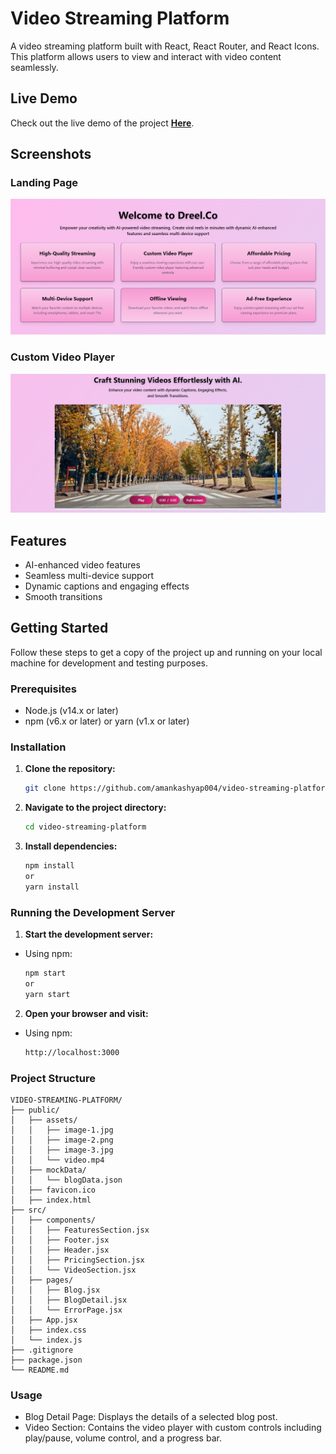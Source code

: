 # Video Streaming Platform

A video streaming platform built with React, React Router, and React Icons. This platform allows users to view and interact with video content seamlessly.

## Live Demo

Check out the live demo of the project [**Here**](https://video-streaming-platform-six.vercel.app/).

## Screenshots

### Landing Page

![Landing Page](./public/assets/image-4.png)

### Custom Video Player

![Custom Video Player](./public/assets/image-5.png)

## Features

- AI-enhanced video features
- Seamless multi-device support
- Dynamic captions and engaging effects
- Smooth transitions

## Getting Started

Follow these steps to get a copy of the project up and running on your local machine for development and testing purposes.

### Prerequisites

- Node.js (v14.x or later)
- npm (v6.x or later) or yarn (v1.x or later)

### Installation

1. **Clone the repository:**

   ```bash
   git clone https://github.com/amankashyap004/video-streaming-platform
   ```

2. **Navigate to the project directory:**

   ```bash
   cd video-streaming-platform
   ```

3. **Install dependencies:**

   ```bash
   npm install
   or
   yarn install
   ```

### Running the Development Server

1. **Start the development server:**

- Using npm:

  ```bash
  npm start
  or
  yarn start
  ```

2. **Open your browser and visit:**

- Using npm:

  ```bash
  http://localhost:3000
  ```

### Project Structure

```
VIDEO-STREAMING-PLATFORM/
├── public/
│   ├── assets/
│   │   ├── image-1.jpg
│   │   ├── image-2.png
│   │   ├── image-3.jpg
│   │   └── video.mp4
│   ├── mockData/
│   │   └── blogData.json
│   ├── favicon.ico
│   ├── index.html
├── src/
│   ├── components/
│   │   ├── FeaturesSection.jsx
│   │   ├── Footer.jsx
│   │   ├── Header.jsx
│   │   ├── PricingSection.jsx
│   │   └── VideoSection.jsx
│   ├── pages/
│   │   ├── Blog.jsx
│   │   ├── BlogDetail.jsx
│   │   └── ErrorPage.jsx
│   ├── App.jsx
│   ├── index.css
│   └── index.js
├── .gitignore
├── package.json
└── README.md

```

### Usage

- Blog Detail Page: Displays the details of a selected blog post.
- Video Section: Contains the video player with custom controls including play/pause, volume control, and a progress bar.
